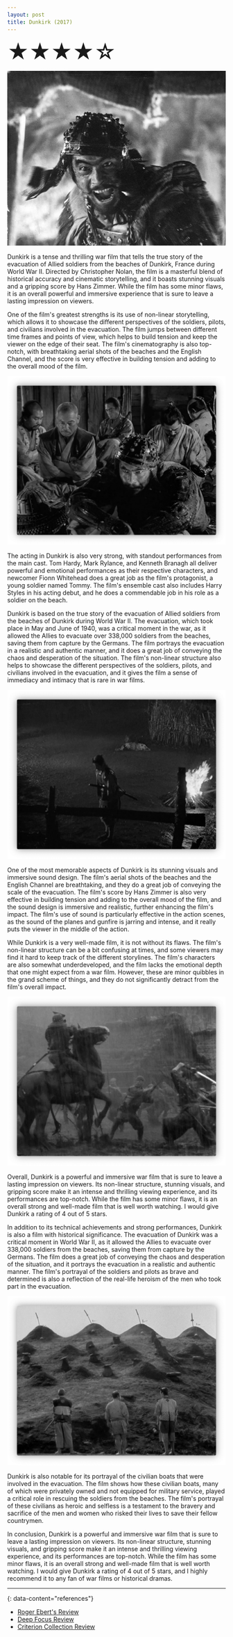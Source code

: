 ```yaml
---
layout: post
title: Dunkirk (2017)
---
```

<font size=7>★★★★☆</font>

![img](https://raw.githubusercontent.com/abadari3/abadari3.github.io/master/_images/sevensamurai1.jpeg)

Dunkirk is a tense and thrilling war film that tells the true story of the evacuation of Allied soldiers from the beaches of Dunkirk, France during World War II. Directed by Christopher Nolan, the film is a masterful blend of historical accuracy and cinematic storytelling, and it boasts stunning visuals and a gripping score by Hans Zimmer. While the film has some minor flaws, it is an overall powerful and immersive experience that is sure to leave a lasting impression on viewers.

One of the film's greatest strengths is its use of non-linear storytelling, which allows it to showcase the different perspectives of the soldiers, pilots, and civilians involved in the evacuation. The film jumps between different time frames and points of view, which helps to build tension and keep the viewer on the edge of their seat. The film's cinematography is also top-notch, with breathtaking aerial shots of the beaches and the English Channel, and the score is very effective in building tension and adding to the overall mood of the film.

<img src="https://raw.githubusercontent.com/abadari3/abadari3.github.io/master/_images/sevensamurai3.png" class="rightfloat" > 

The acting in Dunkirk is also very strong, with standout performances from the main cast. Tom Hardy, Mark Rylance, and Kenneth Branagh all deliver powerful and emotional performances as their respective characters, and newcomer Fionn Whitehead does a great job as the film's protagonist, a young soldier named Tommy. The film's ensemble cast also includes Harry Styles in his acting debut, and he does a commendable job in his role as a soldier on the beach.

Dunkirk is based on the true story of the evacuation of Allied soldiers from the beaches of Dunkirk during World War II. The evacuation, which took place in May and June of 1940, was a critical moment in the war, as it allowed the Allies to evacuate over 338,000 soldiers from the beaches, saving them from capture by the Germans. The film portrays the evacuation in a realistic and authentic manner, and it does a great job of conveying the chaos and desperation of the situation. The film's non-linear structure also helps to showcase the different perspectives of the soldiers, pilots, and civilians involved in the evacuation, and it gives the film a sense of immediacy and intimacy that is rare in war films.

<img src="https://raw.githubusercontent.com/abadari3/abadari3.github.io/master/_images/sevensamurai4.png" class="leftfloat"> 

One of the most memorable aspects of Dunkirk is its stunning visuals and immersive sound design. The film's aerial shots of the beaches and the English Channel are breathtaking, and they do a great job of conveying the scale of the evacuation. The film's score by Hans Zimmer is also very effective in building tension and adding to the overall mood of the film, and the sound design is immersive and realistic, further enhancing the film's impact. The film's use of sound is particularly effective in the action scenes, as the sound of the planes and gunfire is jarring and intense, and it really puts the viewer in the middle of the action.

While Dunkirk is a very well-made film, it is not without its flaws. The film's non-linear structure can be a bit confusing at times, and some viewers may find it hard to keep track of the different storylines. The film's characters are also somewhat underdeveloped, and the film lacks the emotional depth that one might expect from a war film. However, these are minor quibbles in the grand scheme of things, and they do not significantly detract from the film's overall impact.

<img src="https://raw.githubusercontent.com/abadari3/abadari3.github.io/master/_images/sevensamurai6.png" class="rightfloat" > 

Overall, Dunkirk is a powerful and immersive war film that is sure to leave a lasting impression on viewers. Its non-linear structure, stunning visuals, and gripping score make it an intense and thrilling viewing experience, and its performances are top-notch. While the film has some minor flaws, it is an overall strong and well-made film that is well worth watching. I would give Dunkirk a rating of 4 out of 5 stars.

In addition to its technical achievements and strong performances, Dunkirk is also a film with historical significance. The evacuation of Dunkirk was a critical moment in World War II, as it allowed the Allies to evacuate over 338,000 soldiers from the beaches, saving them from capture by the Germans. The film does a great job of conveying the chaos and desperation of the situation, and it portrays the evacuation in a realistic and authentic manner. The film's portrayal of the soldiers and pilots as brave and determined is also a reflection of the real-life heroism of the men who took part in the evacuation.

<img src="https://raw.githubusercontent.com/abadari3/abadari3.github.io/master/_images/sevensamurai5.png" class="leftfloat"> 

Dunkirk is also notable for its portrayal of the civilian boats that were involved in the evacuation. The film shows how these civilian boats, many of which were privately owned and not equipped for military service, played a critical role in rescuing the soldiers from the beaches. The film's portrayal of these civilians as heroic and selfless is a testament to the bravery and sacrifice of the men and women who risked their lives to save their fellow countrymen.

In conclusion, Dunkirk is a powerful and immersive war film that is sure to leave a lasting impression on viewers. Its non-linear structure, stunning visuals, and gripping score make it an intense and thrilling viewing experience, and its performances are top-notch. While the film has some minor flaws, it is an overall strong and well-made film that is well worth watching. I would give Dunkirk a rating of 4 out of 5 stars, and I highly recommend it to any fan of war films or historical dramas.

---
{: data-content="references"}
- [Roger Ebert's Review](https://www.rogerebert.com/reviews/dunkirk-2017)
- [Deep Focus Review](https://deepfocusreview.com/reviews/dunkirk/)
- [Criterion Collection Review](https://www.criterion.com/current/posts/4738-the-daily-christopher-nolan-s-dunkirk)
